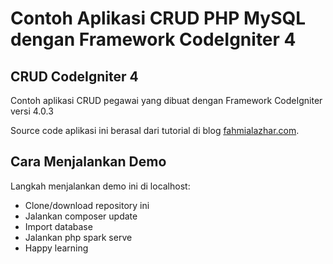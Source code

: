 # Contoh Aplikasi CRUD PHP MySQL dengan Framework CodeIgniter 4

## CRUD CodeIgniter 4

Contoh aplikasi CRUD pegawai yang dibuat dengan Framework CodeIgniter versi 4.0.3

Source code aplikasi ini berasal dari tutorial di blog [fahmialazhar.com](https://fahmialazhar.com).

## Cara Menjalankan Demo

Langkah menjalankan demo ini di localhost:

- Clone/download repository ini
- Jalankan composer update
- Import database
- Jalankan php spark serve
- Happy learning